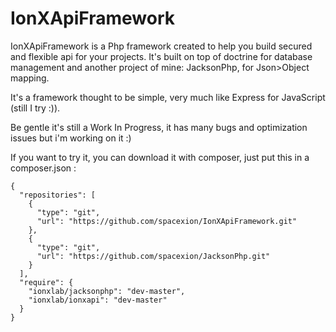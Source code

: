 # IonXApiFramework

IonXApiFramework is a Php framework created to help you build secured and flexible api for your projects.
It's built on top of doctrine for database management and another project of mine: JacksonPhp, for Json>Object mapping.


It's a framework thought to be simple, very much like Express for JavaScript (still I try :)).

Be gentle it's still a Work In Progress, it has many bugs and optimization issues but i'm working on it :)

If you want to try it, you can download it with composer, just put this in a composer.json :

```
{
  "repositories": [
    {
      "type": "git",
      "url": "https://github.com/spacexion/IonXApiFramework.git"
    },
    {
      "type": "git",
      "url": "https://github.com/spacexion/JacksonPhp.git"
    }
  ],
  "require": {
    "ionxlab/jacksonphp": "dev-master",
    "ionxlab/ionxapi": "dev-master"
  }
}
```

